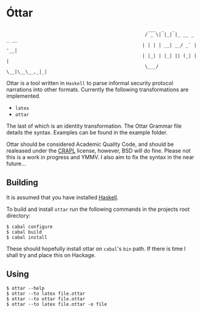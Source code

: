 Óttar
=====

                                                        ___  _   _ 
                                                       / _ \| |_| |_ __ _ _ __ 
                                                      | | | | __| __/ _` | '__|
                                                      | |_| | |_| || (_| | | 
                                                       \___/ \__|\__\__,_|_| 



Ottar is a tool written in `Haskell` to parse informal security protocol narrations into other formats.
Currently the following transformations are implemented.

* `latex`
* `ottar`

The last of which is an identity transformation.
The Ottar Grammar file details the syntax.
Examples can be found in the example folder.

Ottar should be considered Academic Quality Code, and should be realeased under the [CRAPL](http://matt.might.net/articles/crapl/) license, however, BSD will do fine.
Please not this is a work in progress and YMMV.
I also aim to fix the syntax in the near future...

## Building

It is assumed that you have installed [Haskell](http://www.haskell.org/platform/).

To build and install `ottar` run the following commands in the projects root directory:

    $ cabal configure
    $ cabal build
    $ cabal install

These should hopefully install ottar on `cabal`'s `bin` path.
If there is time I shall try and place this on Hackage.

## Using

    $ ottar --help
    $ ottar --to latex file.ottar
    $ ottar --to ottar file.ottar
    $ ottar --to latex file.ottar -o file
